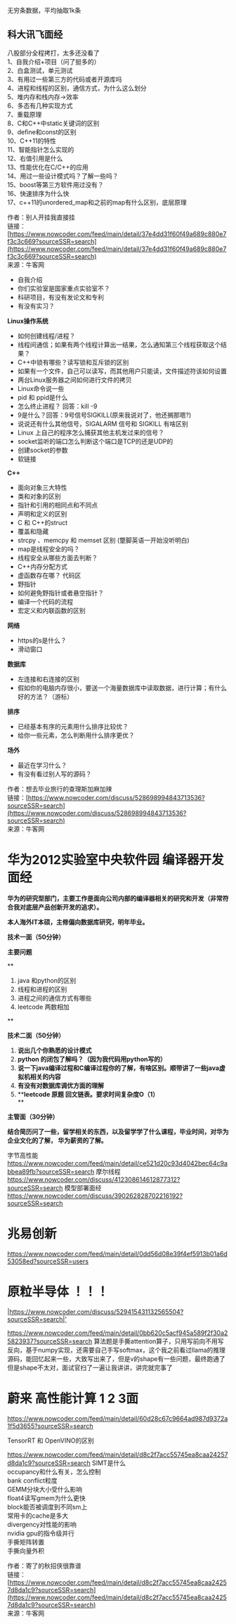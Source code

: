 无穷条数据，平均抽取1k条

## 科大讯飞面经
八股部分全程拷打，太多还没看了  
1、自我介绍+项目（问了挺多的）  
2、白盒测试，单元测试  
3、有用过一些第三方的代码或者开源库吗  
4、进程和线程的区别，通信方式，为什么这么划分  
5、堆内存和栈内存->效率  
6、多态有几种实现方式  
7、重载原理  
8、C和C++中static关键词的区别  
9、define和const的区别  
10、C++11的特性  
11、智能指针怎么实现的  
12、右值引用是什么  
13、性能优化在C/C++的应用  
14、用过一些设计模式吗？了解一些吗？  
15、boost等第三方软件用过没有？  
16、快速排序为什么快  
17、c++11的unordered_map和之前的map有什么区别，底层原理  
  
作者：别人开挂我直接挂  
链接：[https://www.nowcoder.com/feed/main/detail/37e4dd31f60f49a689c880e7f3c3c669?sourceSSR=search](https://www.nowcoder.com/feed/main/detail/37e4dd31f60f49a689c880e7f3c3c669?sourceSSR=search)  
来源：牛客网


- 自我介绍
- 你们实验室是国家重点实验室不？
- 科研项目，有没有发论文和专利
- 有没有实习？

**Linux操作系统**

- 如何创建线程/进程？
- 线程间通信；如果有两个线程计算出一结果，怎么通知第三个线程获取这个结果？
- C++中锁有哪些？读写锁和互斥锁的区别
- 如果有一个文件，自己可以读写，而其他用户只能读，文件描述符该如何设置
- 两台Linux服务器之间如何进行文件的拷贝
- Linux命令说一些
- pid 和 ppid是什么
- 怎么终止进程？ 回答：kill -9
- 9是什么？回答：9号信号SIGKILL(原来我说对了，他还搁那嗯?)
- 说说还有什么其他信号，SIGALARM 信号和 SIGKILL 有啥区别
- Linux 上自己的程序怎么捕获其他主机发过来的信号？
- socket监听的端口怎么判断这个端口是TCP的还是UDP的
- 创建socket的参数
- 软链接

**C++**

- 面向对象三大特性
- 类和对象的区别
- 指针和引用的相同点和不同点
- 声明和定义的区别
- C 和 C++的struct
- 覆盖和隐藏
- strcpy 、memcpy 和 memset 区别 (蹩脚英语一开始没听明白)
- map是线程安全的吗？
- 线程安全从哪些方面去判断？
- C++内存分配方式
- 虚函数存在哪？ 代码区
- 野指针
- 如何避免野指针或者悬空指针？
- 编译一个代码的流程
- 宏定义和内联函数的区别

**网络**

- https的s是什么？
- 滑动窗口

**数据库**

- 左连接和右连接的区别
- 假如你的电脑内存很小，要送一个海量数据库中读取数据，进行计算；有什么好的方法？（游标）

**排序**

- 已经基本有序的元素用什么排序比较优？
- 给你一些元素，怎么判断用什么排序更优？

**场外**

- 最近在学习什么？
- 有没有看过别人写的源码？

  
  
作者：想去毕业旅行的查理斯加麻加辣  
链接：[https://www.nowcoder.com/discuss/528698994843713536?sourceSSR=search](https://www.nowcoder.com/discuss/528698994843713536?sourceSSR=search)  
来源：牛客网



# 华为2012实验室中央软件园 编译器开发面经

**华为的研究型部门，主要工作是面向公司内部的编译器相关的研究和开发（非常符合我对底层产品创新开发的追求）。**

**本人海外IT本硕，主修偏向数据库研究，明年毕业。**

**技术一面（50分钟）**

**主要问题**

**

1. java 和python的区别
2. 线程和进程的区别
3. 进程之间的通信方式有哪些
4. leetcode 两数相加

  
**

**技术二面（50分钟）**

1. **说出几个你熟悉的设计模式**
2. **python 的闭包了解吗？（因为我代码用python写的）**
3. **说一下java编译过程和C编译过程你的了解，有啥区别。顺带讲了一些java虚拟机相关的内容**
4. **有没有对数据库调优方面的理解**
5. ****leetcode 原题 回文链表。要求时间复杂度O（1）**  
    **

**主管面（30分钟）**

**结合简历问了一些，留学相关的东西，以及留学学了什么课程，毕业时间，对华为企业文化的了解， 华为薪资的了解。**






字节高性能
https://www.nowcoder.com/feed/main/detail/ce521d20c93d4042bec64c9abbea89fb?sourceSSR=search
摩尔线程
https://www.nowcoder.com/discuss/412308614612877312?sourceSSR=search
模型部署面经
https://www.nowcoder.com/discuss/390262828702216192?sourceSSR=search


# 兆易创新
https://www.nowcoder.com/feed/main/detail/0dd56d08e39f4ef5913b01a6d53058ed?sourceSSR=users
# 原粒半导体 ！！！
|https://www.nowcoder.com/discuss/529415431132565504?sourceSSR=search|‘

https://www.nowcoder.com/feed/main/detail/0bb620c5acf945a589f2f30a25823937?sourceSSR=search
算法题是手撕attention算子，只用写前向不用写反向，基于numpy实现，还需要自己手写softmax，这个我之前看过llama的推理源码，能回忆起来一些，大致写出来了，但是v的shape有一些问题，最终跑通了但是shape不太对，面试官扫了一遍让我讲讲，讲完就完事了  

# 蔚来 高性能计算 1 2 3面
https://www.nowcoder.com/feed/main/detail/60d28c67c9664ad987d9372a1f5d3655?sourceSSR=search

TensorRT 和 OpenVINO的区别


https://www.nowcoder.com/feed/main/detail/d8c2f7acc55745ea8caa24257d8da1c9?sourceSSR=search
SIMT是什么  
occupancy和什么有关，怎么控制  
bank conflict粒度  
GEMM分块大小受什么影响  
float4读写gmem为什么更快  
block能否被调度到不同sm上  
常用卡的cache是多大  
divergency对性能的影响  
nvidia gpu的指令级并行  
手撕矩阵转置  
手撕向量外积  
  
作者：寄了的秋招侠很靠谱  
链接：[https://www.nowcoder.com/feed/main/detail/d8c2f7acc55745ea8caa24257d8da1c9?sourceSSR=search](https://www.nowcoder.com/feed/main/detail/d8c2f7acc55745ea8caa24257d8da1c9?sourceSSR=search)  
来源：牛客网